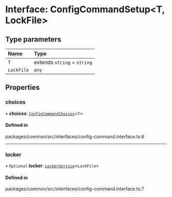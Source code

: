 # Interface: ConfigCommandSetup<T, LockFile\>

## Type parameters

| Name | Type |
| :------ | :------ |
| `T` | extends `string` = `string` |
| `LockFile` | `any` |

## Properties

### choices

• **choices**: [`ConfigCommandChoices`](../types/ConfigCommandChoices.md)<`T`\>

#### Defined in

packages/common/src/interfaces/config-command.interface.ts:6

___

### locker

• `Optional` **locker**: [`LockerService`](../classes/LockerService.md)<`LockFile`\>

#### Defined in

packages/common/src/interfaces/config-command.interface.ts:7
